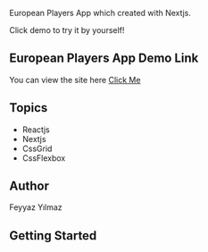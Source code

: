 European Players App which created with Nextjs.

Click demo to try it by yourself!

## European Players App Demo Link

You can view the site here
[Click Me](https://european-players.netlify.app/)

## Topics

- Reactjs
- Nextjs
- CssGrid
- CssFlexbox

## Author

Feyyaz Yılmaz

## Getting Started

